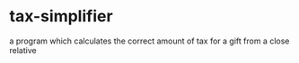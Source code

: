 # tax-simplifier
a program which calculates the correct amount of tax for a gift from a close relative

